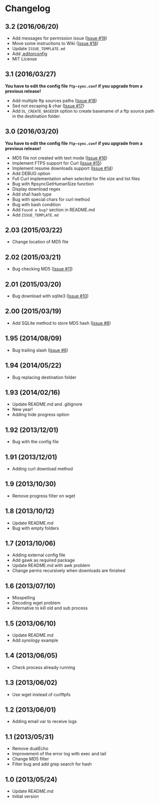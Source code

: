# Changelog

## 3.2 (2016/06/20)

* Add messages for permission issue ([Issue #19](https://github.com/crazy-max/ftp-sync/issues/19))
* Move some instructions to Wiki ([Issue #18](https://github.com/crazy-max/ftp-sync/issues/18))
* Update `ISSUE_TEMPLATE.md`
* Add [.editorconfig](http://editorconfig.org/)
* MIT License

## 3.1 (2016/03/27)

**You have to edit the config file `ftp-sync.conf` if you upgrade from a previous release!**

* Add multiple ftp sources paths ([Issue #18](https://github.com/crazy-max/ftp-sync/issues/18))
* Sed not escaping & char ([Issue #17](https://github.com/crazy-max/ftp-sync/issues/17))
* Add `DL_CREATE_BASEDIR` option to create basename of a ftp source path in the destination folder.

## 3.0 (2016/03/20)

**You have to edit the config file `ftp-sync.conf` if you upgrade from a previous release!**

* MD5 file not created with text mode ([Issue #16](https://github.com/crazy-max/ftp-sync/issues/16))
* Implement FTPS support for Curl ([Issue #15](https://github.com/crazy-max/ftp-sync/issues/15))
* Implement resume downloads support ([Issue #14](https://github.com/crazy-max/ftp-sync/issues/14))
* Add DEBUG option
* Full Curl implementation when selected for file size and list files
* Bug with ftpsyncGetHumanSize function
* Display download regex
* Add sha1 hash type
* Bug with special chars for curl method
* Bug with bash condition
* Add `Found a bug?` section in README.md
* Add `ISSUE_TEMPLATE.md`

## 2.03 (2015/03/22)

* Change location of MD5 file

## 2.02 (2015/03/21)

* Bug checking MD5 ([Issue #11](https://github.com/crazy-max/ftp-sync/issues/11))

## 2.01 (2015/03/20)

* Bug download with sqlite3 ([Issue #10](https://github.com/crazy-max/ftp-sync/issues/10))

## 2.00 (2015/03/19)

* Add SQLite method to store MD5 hash ([Issue #8](https://github.com/crazy-max/ftp-sync/issues/8))

## 1.95 (2014/08/09)

* Bug trailing slash  ([Issue #6](https://github.com/crazy-max/ftp-sync/issues/6))

## 1.94 (2014/05/22)

* Bug replacing destination folder

## 1.93 (2014/02/16)

* Update README.md and .gitignore
* New year!
* Adding hide progress option

## 1.92 (2013/12/01)

* Bug with the config file

## 1.91 (2013/12/01)

* Adding curl download method

## 1.9 (2013/10/30)

* Remove progress filter on wget

## 1.8 (2013/10/12)

* Update README.md
* Bug with empty folders

## 1.7 (2013/10/06)

* Adding external config file
* Add gawk as required package
* Update README.md with awk problem
* Change perms recursively when downloads are finished

## 1.6 (2013/07/10)

* Misspelling
* Decoding wget problem
* Alternative to kill old and sub process

## 1.5 (2013/06/10)

* Update README.md
* Add synology example

## 1.4 (2013/06/05)

* Check process already running

## 1.3 (2013/06/02)

* Use wget instead of curlftpfs

## 1.2 (2013/06/01)

* Adding email var to receive logs

## 1.1 (2013/05/31)

* Remove dualEcho
* Improvement of the error log with exec and tail
* Change MD5 filter
* Filter bug and add grep search for hash

## 1.0 (2013/05/24)

* Update README.md
* Initial version
